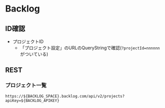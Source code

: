 # Backlog

## ID確認

- プロジェクトID
    - 「プロジェクト設定」のURLのQueryStringで確認(`?projectId=nnnnnn`がついている)

## REST

### プロジェクト一覧

```console
https://${BACKLOG_SPACE}.backlog.com/api/v2/projects?apiKey=${BACKLOG_APIKEY}
```
